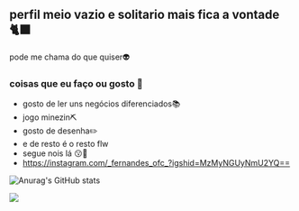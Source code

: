 ## perfil meio vazio e solitario mais fica a vontade🐈‍⬛

pode me chama do que quiser👽

### coisas que eu faço ou gosto 🎨

- gosto de ler uns negócios diferenciados📚
- jogo minezin⛏️
- gosto de desenha✏️
- e de resto é o resto flw
- segue nois lá 😗🤌
- https://instagram.com/_fernandes_ofc_?igshid=MzMyNGUyNmU2YQ==
  

![Anurag's GitHub stats](https://github-readme-stats.vercel.app/api?username=anuraghazra&show_icons=true&theme=dark)

![](https://media.tenor.com/msa2F_fEUewAAAAC/kenjaku.gif)  


